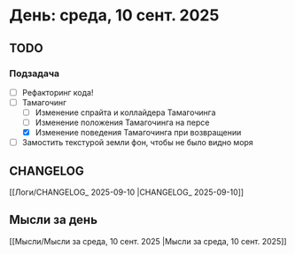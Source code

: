 # День: среда, 10 сент. 2025

## TODO

### Подзадача
- [ ] Рефакторинг кода!
- [ ] Тамагочинг
	- [ ] Изменение спрайта и коллайдера Тамагочинга
	- [ ] Изменение положения Тамагочинга на персе
	- [x] Изменение поведения Тамагочинга при возвращении
- [ ] Замостить текстурой земли фон, чтобы не было видно моря

## CHANGELOG

[[Логи/CHANGELOG_ 2025-09-10 |CHANGELOG_ 2025-09-10]]

## Мысли за день

[[Мысли/Мысли за среда, 10 сент. 2025 |Мысли за среда, 10 сент. 2025]]
